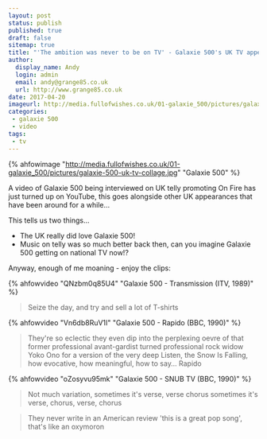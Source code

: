 ```yaml
---
layout: post
status: publish
published: true
draft: false
sitemap: true
title: "'The ambition was never to be on TV' - Galaxie 500's UK TV appearances"
author:
  display_name: Andy
  login: admin
  email: andy@grange85.co.uk
  url: http://www.grange85.co.uk
date: 2017-04-20
imageurl: http://media.fullofwishes.co.uk/01-galaxie_500/pictures/galaxie-500-uk-tv-collage.jpg
categories:
 - galaxie 500
 - video
tags:
 - tv
---
```

{% ahfowimage "http://media.fullofwishes.co.uk/01-galaxie_500/pictures/galaxie-500-uk-tv-collage.jpg" "Galaxie 500" %}
<p class="lead">A video of Galaxie 500 being interviewed on UK telly promoting On Fire has just turned up on YouTube, this goes alongside other UK appearances that have been around for a while&hellip;</p>

<p>This tells us two things&hellip;</p>
<ul>
	<li>The UK really did love Galaxie 500!</li>
	<li>Music on telly was so much better back then, can you imagine Galaxie 500 getting on national TV now!?</li>
</ul>
<p>Anyway, enough of me moaning - enjoy the clips:</p>
{% ahfowvideo "QNzbm0q85U4" "Galaxie 500 - Transmission (ITV, 1989)" %}
<blockquote>Seize the day, and try and sell a lot of T-shirts</blockquote>

{% ahfowvideo "Vn6db8RuV1I" "Galaxie 500 - Rapido (BBC, 1990)" %}
<blockquote>They're so eclectic they even dip into the perplexing oevre of that former professional avant-gardist turned professional rock widow Yoko Ono for a version of the very deep Listen, the Snow Is Falling, how evocative, how meaningful, how to say&hellip; Rapido</blockquote>

{% ahfowvideo "oZosyvu95mk" "Galaxie 500 - SNUB TV (BBC, 1990)" %}
<blockquote>Not much variation, sometimes it's verse, verse chorus sometimes it's verse, chorus, verse, chorus</blockquote>
<blockquote>They never write in an American review 'this is a great pop song', that's like an oxymoron</blockquote>